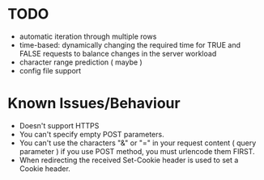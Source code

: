 # TODO
- automatic iteration through multiple rows
- time-based: dynamically changing the required time for TRUE and FALSE requests to balance changes in the server workload
- character range prediction ( maybe )
- config file support

# Known Issues/Behaviour
- Doesn't support HTTPS
- You can't specify empty POST parameters.
- You can't use the characters "&" or "=" in your request content ( query parameter ) if you use POST method, you must urlencode them FIRST.
- When redirecting the received Set-Cookie header is used to set a Cookie header.